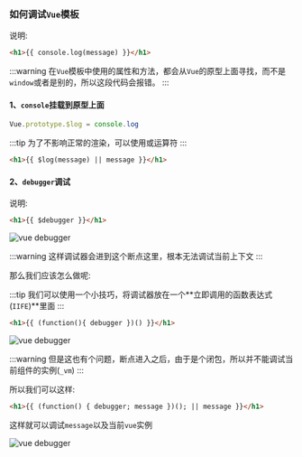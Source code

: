 ### 如何调试`Vue`模板

说明:

```HTML
<h1>{{ console.log(message) }}</h1>
```

:::warning
在`Vue`模板中使用的属性和方法，都会从`Vue`的原型上面寻找，而不是`window`或者是别的，所以这段代码会报错。
:::

#### 1、`console`挂载到原型上面

```javascript
Vue.prototype.$log = console.log
```

:::tip
为了不影响正常的渲染，可以使用或运算符
:::

```HTML
<h1>{{ $log(message) || message }}</h1>
```

#### 2、`debugger`调试

说明:

```HTML
<h1>{{ $debugger }}</h1>
```

![vue debugger](https://mp1.oss-cn-beijing.aliyuncs.com/blog/content_debugger.png)

:::warning
这样调试器会进到这个断点这里，根本无法调试当前上下文
:::

那么我们应该怎么做呢:

:::tip
我们可以使用一个小技巧，将调试器放在一个**立即调用的函数表达式(`IIFE`)**里面
:::

```HTML
<h1>{{ (function(){ debugger })() }}</h1>
```

![vue debugger](https://mp1.oss-cn-beijing.aliyuncs.com/blog/vue_debugger.png)

:::warning
但是这也有个问题，断点进入之后，由于是个闭包，所以并不能调试当前组件的实例(`_vm`)
:::

所以我们可以这样:

```HTML
<h1>{{ (function() { debugger; message })(); || message }}</h1>
```

这样就可以调试`message`以及当前`vue`实例

![vue debugger](https://mp1.oss-cn-beijing.aliyuncs.com/blog/vue_debugger2.png)

